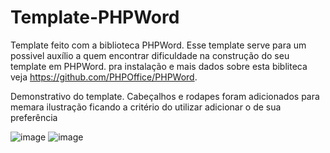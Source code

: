 # Template-PHPWord
Template feito com  a biblioteca PHPWord. Esse template serve para um possivel auxílio a quem encontrar dificuldade na construção do seu template em PHPWord. pra instalação e mais dados sobre esta bibliteca veja https://github.com/PHPOffice/PHPWord.

Demonstrativo do template.
Cabeçalhos e rodapes foram adicionados para memara ilustração ficando a critério do utilizar adicionar o de sua preferência

![image](https://user-images.githubusercontent.com/60671190/157507398-5617a9d7-86dc-446f-8803-0b6c17378288.png)
![image](https://user-images.githubusercontent.com/60671190/157507479-cf3b38d5-8364-4c9c-b3fc-2b41d6ceb4cb.png)
